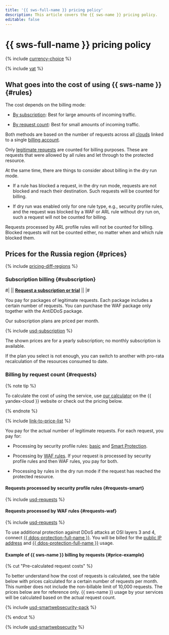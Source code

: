 ```yaml
---
title: '{{ sws-full-name }} pricing policy'
description: This article covers the {{ sws-name }} pricing policy.
editable: false
---
```


# {{ sws-full-name }} pricing policy



{% include [currency-choice](../_includes/pricing/currency-choice.md) %}

{% include [vat](../_includes/vat.md) %}

## What goes into the cost of using {{ sws-name }} {#rules}

The cost depends on the billing mode:

* [By subscription](#subscription): Best for large amounts of incoming traffic.

* [By request count](#requests): Best for small amounts of incoming traffic.

Both methods are based on the number of requests across all [clouds](../resource-manager/concepts/resources-hierarchy.md#cloud) linked to a single [billing account](../billing/concepts/billing-account.md).

Only [legitimate requests](concepts/rules.md#rule-action) are counted for billing purposes. These are requests that were allowed by all rules and let through to the protected resource.

At the same time, there are things to consider about billing in the dry run mode.

* If a rule has blocked a request, in the dry run mode, requests are not blocked and reach their destination. Such requests will be counted for billing.

* If dry run was enabled only for one rule type, e.g., security profile rules, and the request was blocked by a WAF or ARL rule without dry run on, such a request will not be counted for billing.

Requests processed by ARL profile rules will not be counted for billing. Blocked requests will not be counted either, no matter when and which rule blocked them.

## Prices for the Russia region {#prices}

{% include [pricing-diff-regions](../_includes/pricing-diff-regions.md) %}

### Subscription billing {#subscription}

#| || [**Request a subscription or trial**](https://yandex.cloud/en-ru/services/smartwebsecurity#contact-form) || |#

You pay for packages of legitimate requests. Each package includes a certain number of requests. You can purchase the WAF package only together with the AntiDDoS package.

Our subscription plans are priced per month.



{% include [usd-subscription](../_pricing/smartwebsecurity/usd-subscription.md) %}


The shown prices are for a yearly subscription; no monthly subscription is available.

If the plan you select is not enough, you can switch to another with pro-rata recalculation of the resources consumed to date.

### Billing by request count {#requests}

{% note tip %}




To calculate the cost of using the service, use [our calculator](https://yandex.cloud/en/prices?state=2e8dfeb93503#calculator) on the {{ yandex-cloud }} website or check out the pricing below.


{% endnote %}

{% include [link-to-price-list](../_includes/pricing/link-to-price-list.md) %}

You pay for the actual number of legitimate requests. For each request, you pay for:

* Processing by security profile rules: [basic](concepts/rules.md#base-rules) and [Smart Protection](concepts/rules.md#smart-protection-rules).

* Processing by [WAF rules](concepts/rules.md#waf-rules). If your request is processed by security profile rules and then WAF rules, you pay for both.

* Processing by rules in the dry run mode if the request has reached the protected resource.

#### Requests processed by security profile rules {#requests-smart}



{% include [usd-requests](../_pricing/smartwebsecurity/usd-requests.md) %}


#### Requests processed by WAF rules {#requests-waf}



{% include [usd-requests](../_pricing/smartwebsecurity/usd-requests-waf.md) %}


To use additional protection against DDoS attacks at OSI layers 3 and 4, connect [{{ ddos-protection-full-name }}](../vpc/ddos-protection/index.md). You will be billed for the [public IP address](../vpc/pricing.md#prices-public-ip) and [{{ ddos-protection-full-name }}](../vpc/pricing.md#prices-ddos-protection) usage.

#### Example of {{ sws-name }} billing by requests {#price-example}

{% cut "Pre-calculated request costs" %}

To better understand how the cost of requests is calculated, see the table below with prices calculated for a certain number of requests per month. This number does not include the non-billable limit of 10,000 requests.
The prices below are for reference only. {{ sws-name }} usage by your services will be calculated based on the actual request count.



{% include [usd-smartwebsecurity-pack](../_pricing_examples/smartwebsecurity/usd-smartwebsecurity-pack.md) %}


{% endcut %}



{% include [usd-smartwebsecurity](../_pricing_examples/smartwebsecurity/usd-smartwebsecurity.md) %}

